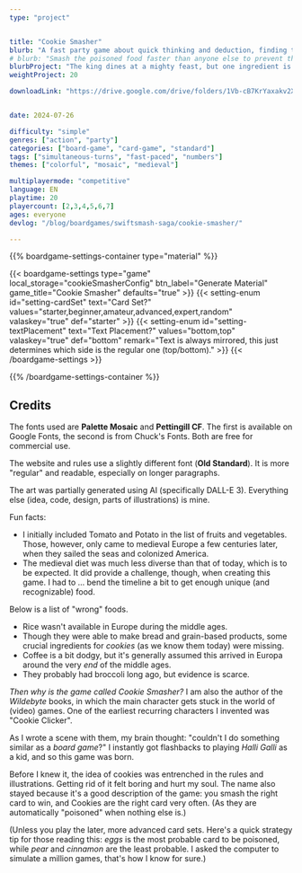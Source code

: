 ```yaml
---
type: "project"


title: "Cookie Smasher"
blurb: "A fast party game about quick thinking and deduction, finding the poisoned food, then smashing it before anyone else."
# blurb: "Smash the poisoned food faster than anyone else to prevent the king's assassination!"
blurbProject: "The king dines at a mighty feast, but one ingredient is secretly poisoned. Smash it before anyone else to save the king!"
weightProject: 20

downloadLink: "https://drive.google.com/drive/folders/1Vb-cB7KrYaxakv2X2oSmQJdSNg-9T5T_"


date: 2024-07-26

difficulty: "simple"
genres: ["action", "party"]
categories: ["board-game", "card-game", "standard"]
tags: ["simultaneous-turns", "fast-paced", "numbers"]
themes: ["colorful", "mosaic", "medieval"]

multiplayermode: "competitive"
language: EN
playtime: 20
playercount: [2,3,4,5,6,7]
ages: everyone
devlog: "/blog/boardgames/swiftsmash-saga/cookie-smasher/"

---
```






{{% boardgame-settings-container type="material" %}}

{{< boardgame-settings type="game" local_storage="cookieSmasherConfig" btn_label="Generate Material" game_title="Cookie Smasher" defaults="true" >}}
  {{< setting-enum id="setting-cardSet" text="Card Set?" values="starter,beginner,amateur,advanced,expert,random" valaskey="true" def="starter" >}}
  {{< setting-enum id="setting-textPlacement" text="Text Placement?" values="bottom,top" valaskey="true" def="bottom" remark="Text is always mirrored, this just determines which side is the regular one (top/bottom)." >}}
{{< /boardgame-settings >}}

{{% /boardgame-settings-container %}}

## Credits

The fonts used are **Palette Mosaic** and **Pettingill CF**. The first is available on Google Fonts, the second is from Chuck's Fonts. Both are free for commercial use.

The website and rules use a slightly different font (**Old Standard**). It is more "regular" and readable, especially on longer paragraphs.

The art was partially generated using AI (specifically DALL-E 3). Everything else (idea, code, design, parts of illustrations) is mine.

Fun facts:

* I initially included Tomato and Potato in the list of fruits and vegetables. Those, however, only came to medieval Europe a few centuries later, when they sailed the seas and colonized America.
* The medieval diet was much less diverse than that of today, which is to be expected. It did provide a challenge, though, when creating this game. I had to ... bend the timeline a bit to get enough unique (and recognizable) food. 

Below is a list of "wrong" foods.
* Rice wasn't available in Europe during the middle ages.
* Though they were able to make bread and grain-based products, some crucial ingredients for _cookies_ (as we know them today) were missing.
* Coffee is a bit dodgy, but it's generally assumed this arrived in Europa around the very _end_ of the middle ages. 
* They probably had broccoli long ago, but evidence is scarce.

_Then why is the game called Cookie Smasher?_ I am also the author of the _Wildebyte_ books, in which the main character gets stuck in the world of (video) games. One of the earliest recurring characters I invented was "Cookie Clicker".

As I wrote a scene with them, my brain thought: "couldn't I do something similar as a _board game_?" I instantly got flashbacks to playing _Halli Galli_ as a kid, and so this game was born.

Before I knew it, the idea of cookies was entrenched in the rules and illustrations. Getting rid of it felt boring and hurt my soul. The name also stayed because it's a good description of the game: you smash the right card to win, and Cookies are the right card very often. (As they are automatically "poisoned" when nothing else is.)

(Unless you play the later, more advanced card sets. Here's a quick strategy tip for those reading this: _eggs_ is the most probable card to be poisoned, while _pear_ and _cinnamon_ are the least probable. I asked the computer to simulate a million games, that's how I know for sure.)

